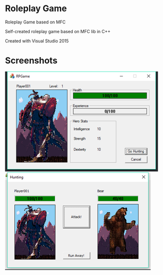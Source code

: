# Roleplay Game
Roleplay Game based on MFC

Self-created roleplay game based on MFC lib in C++

Created with Visual Studio 2015

# Screenshots
![Screenshot](/Screenshots/main_win.png)
![Screenshot](/Screenshots/hunt_win.png)
